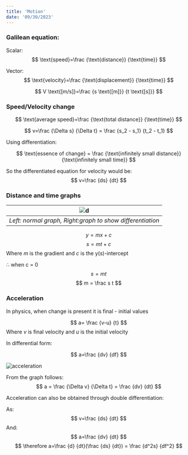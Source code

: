 ```yaml
---
title: 'Motion'
date: '09/30/2023'
---
```

<!--ID: 1724603671329-->


### Galilean equation:

Scalar: 
$$
\text{speed}=\frac {\text{distance}} {\text{time}}
$$

Vector: 
$$
\text{velocity}=\frac {\text{displacement}} {\text{time}}
$$

$$
V \text{[m/s]}=\frac {s \text{[m]}} {t \text{[s]}}
$$

### Speed/Velocity change

$$
\text{average speed}=\frac {\text{total distance}} {\text{time}}
$$

$$
v=\frac {\Delta s} {\Delta t} = \frac {s_2 - s_1} {t_2 - t_1}
$$

Using differentiation:

$$
\text{essence of change} = \frac {\text{infinitely small distance}} {\text{infinitely small time}}
$$

So the differentiated equation for velocity would be:
$$
v=\frac {ds} {dt}
$$

### Distance and time graphs

| ![d](/img/phys/11.jpg) |
| ---|
| *Left: normal graph, Right:graph to show differentiation* |


$$
y = mx+c
$$
$$
s = mt+c
$$
Where $m$ is the gradient and $c$ is the y(s)-intercept

$\therefore$ when c = 0
$$
s=mt
$$
$$
m = \frac s t
$$

### Acceleration

In physics, when change is present it is final - initial values

$$
a= \frac {v-u} {t}
$$
Where $v$ is final velocity and $u$ is the initial velocity

In differential form:

$$
a=\frac {dv} {df}
$$

![acceleration](/img/phys/12.jpg)

From the graph follows:
$$
 a = \frac {\Delta v} {\Delta t} = \frac {dv} {dt}
$$

Acceleration can also be obtained through double differentiation:

As:
$$
v=\frac {ds} {dt}
$$
And: 
$$
a=\frac {dv} {dt}
$$
$$
\therefore a=\frac {d} {dt}(\frac {ds} {dt}) = \frac {d^2s} {df^2}
$$

